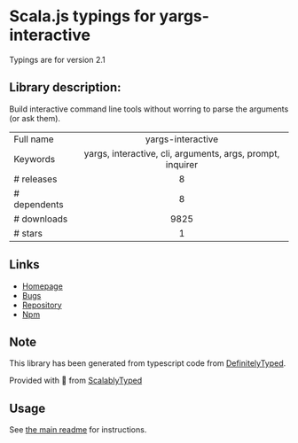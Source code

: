 
# Scala.js typings for yargs-interactive

Typings are for version 2.1

## Library description:
Build interactive command line tools without worring to parse the arguments (or ask them).

|                    |                 |
| ------------------ | :-------------: |
| Full name          | yargs-interactive |
| Keywords           | yargs, interactive, cli, arguments, args, prompt, inquirer |
| # releases         | 8 |
| # dependents       | 8 |
| # downloads        | 9825 |
| # stars            | 1 |

## Links
- [Homepage](https://github.com/nanovazquez/yargs-interactive#readme)
- [Bugs](https://github.com/nanovazquez/yargs-interactive/issues)
- [Repository](https://github.com/nanovazquez/yargs-interactive)
- [Npm](https://www.npmjs.com/package/yargs-interactive)
    


## Note
This library has been generated from typescript code from [DefinitelyTyped](https://definitelytyped.org).

Provided with :purple_heart: from [ScalablyTyped](https://github.com/oyvindberg/ScalablyTyped)

## Usage
See [the main readme](../../readme.md) for instructions.



